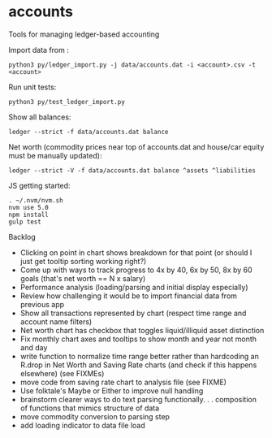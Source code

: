 # accounts
Tools for managing ledger-based accounting

Import data from <account>:
```
python3 py/ledger_import.py -j data/accounts.dat -i <account>.csv -t <account>
```

Run unit tests:
```
python3 py/test_ledger_import.py
```

Show all balances:
```
ledger --strict -f data/accounts.dat balance
```

Net worth (commodity prices near top of accounts.dat and house/car equity must be manually updated):
```
ledger --strict -V -f data/accounts.dat balance ^assets ^liabilities
```

JS getting started:
```
. ~/.nvm/nvm.sh
nvm use 5.0
npm install
gulp test
```

Backlog
- Clicking on point in chart shows breakdown for that point (or should I just get tooltip sorting working right?)
- Come up with ways to track progress to 4x by 40, 6x by 50, 8x by 60 goals (that's net worth == N x salary)
- Performance analysis (loading/parsing and initial display especially)
- Review how challenging it would be to import financial data from previous app
- Show all transactions represented by chart (respect time range and account name filters)
- Net worth chart has checkbox that toggles liquid/illiquid asset distinction
- Fix monthly chart axes and tooltips to show month and year not month and day
- write function to normalize time range better rather than hardcoding an R.drop in Net Worth
  and Saving Rate charts (and check if this happens elsewhere) (see FIXMEs)
- move code from saving rate chart to analysis file (see FIXME)
- Use folktale's Maybe or Either to improve null handling
- brainstorm clearer ways to do text parsing functionally. . . composition of functions that
  mimics structure of data
- move commodity conversion to parsing step
- add loading indicator to data file load
